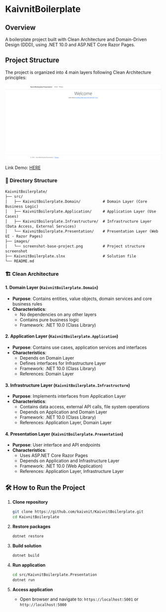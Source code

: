 # KaivnitBoilerplate

## Overview
A boilerplate project built with Clean Architecture and Domain-Driven Design (DDD), using .NET 10.0 and ASP.NET Core Razor Pages.

## Project Structure

The project is organized into 4 main layers following Clean Architecture principles:

![Project Structure](images/screenshot-base-project.png)

Link Demo: [HERE](https://kaivnitboilerplate.azurewebsites.net/)

### 📁 Directory Structure
```
KaivnitBoilerplate/
├── src/
│   ├── KaivnitBoilerplate.Domain/          # Domain Layer (Core Business Logic)
│   ├── KaivnitBoilerplate.Application/     # Application Layer (Use Cases)
│   ├── KaivnitBoilerplate.Infrastructure/  # Infrastructure Layer (Data Access, External Services)
│   └── KaivnitBoilerplate.Presentation/    # Presentation Layer (Web UI - Razor Pages)
├── images/
│   └── screenshot-base-project.png         # Project structure screenshot
├── KaivnitBoilerplate.slnx                 # Solution file
└── README.md
```

### 🏗️ Clean Architecture

#### 1. **Domain Layer** (`KaivnitBoilerplate.Domain`)
- **Purpose**: Contains entities, value objects, domain services and core business rules
- **Characteristics**: 
  - No dependencies on any other layers
  - Contains pure business logic
  - Framework: .NET 10.0 (Class Library)

#### 2. **Application Layer** (`KaivnitBoilerplate.Application`)
- **Purpose**: Contains use cases, application services and interfaces
- **Characteristics**:
  - Depends on Domain Layer
  - Defines interfaces for Infrastructure Layer
  - Framework: .NET 10.0 (Class Library)
  - References: Domain Layer

#### 3. **Infrastructure Layer** (`KaivnitBoilerplate.Infrastructure`)
- **Purpose**: Implements interfaces from Application Layer
- **Characteristics**:
  - Contains data access, external API calls, file system operations
  - Depends on Application and Domain Layer
  - Framework: .NET 10.0 (Class Library)
  - References: Application Layer, Domain Layer

#### 4. **Presentation Layer** (`KaivnitBoilerplate.Presentation`)
- **Purpose**: User interface and API endpoints
- **Characteristics**:
  - Uses ASP.NET Core Razor Pages
  - Depends on Application and Infrastructure Layer
  - Framework: .NET 10.0 (Web Application)
  - References: Application Layer, Infrastructure Layer


## 🛠️ How to Run the Project

1. **Clone repository**
   ```bash
   git clone https://github.com/kaivnit/KaivnitBoilerplate.git
   cd KaivnitBoilerplate
   ```

2. **Restore packages**
   ```bash
   dotnet restore
   ```

3. **Build solution**
   ```bash
   dotnet build
   ```

4. **Run application**
   ```bash
   cd src/KaivnitBoilerplate.Presentation
   dotnet run
   ```

5. **Access application**
   - Open browser and navigate to: `https://localhost:5001` or `http://localhost:5000`
